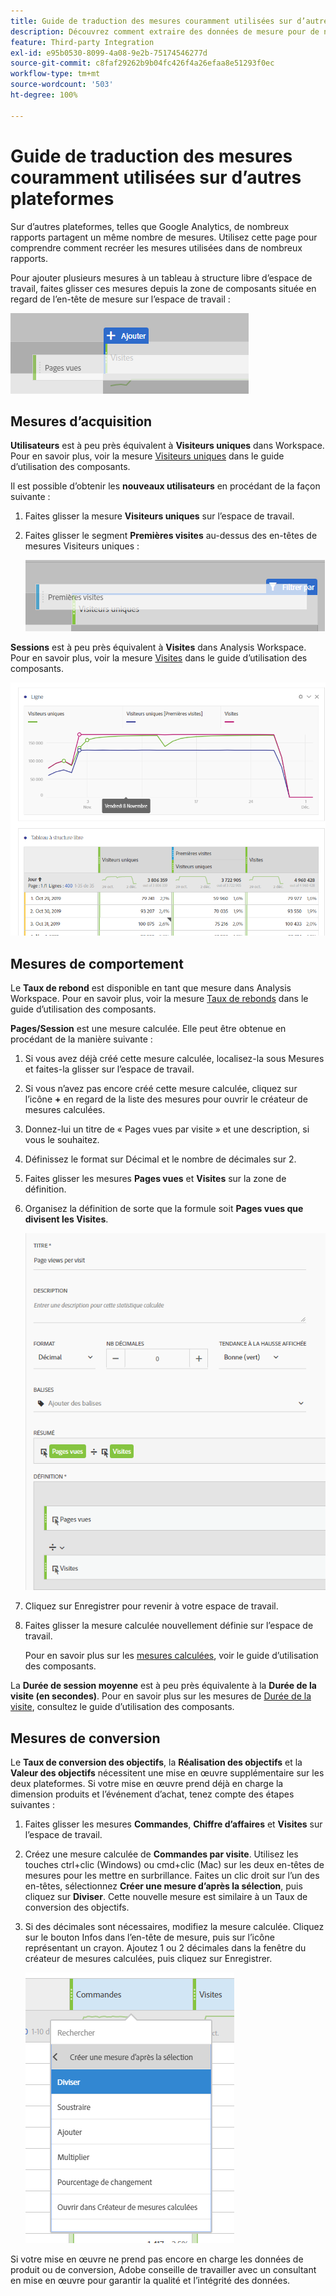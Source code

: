 ```yaml
---
title: Guide de traduction des mesures couramment utilisées sur d’autres plateformes
description: Découvrez comment extraire des données de mesure pour de nombreux rapports courants en utilisant une terminologie plus familière aux utilisateurs de Google Analytics.
feature: Third-party Integration
exl-id: e95b0530-8099-4a08-9e2b-75174546277d
source-git-commit: c8faf29262b9b04fc426f4a26efaa8e51293f0ec
workflow-type: tm+mt
source-wordcount: '503'
ht-degree: 100%

---
```


# Guide de traduction des mesures couramment utilisées sur d’autres plateformes

Sur d’autres plateformes, telles que Google Analytics, de nombreux rapports partagent un même nombre de mesures. Utilisez cette page pour comprendre comment recréer les mesures utilisées dans de nombreux rapports.

Pour ajouter plusieurs mesures à un tableau à structure libre d’espace de travail, faites glisser ces mesures depuis la zone de composants située en regard de l’en-tête de mesure sur l’espace de travail :

![Mesure supplémentaire](/help/technotes/ga-to-aa/assets/new_metric.png)

## Mesures d’acquisition

**Utilisateurs** est à peu près équivalent à **Visiteurs uniques** dans Workspace. Pour en savoir plus, voir la mesure [Visiteurs uniques](/help/components/metrics/unique-visitors.md) dans le guide d’utilisation des composants.

Il est possible d’obtenir les **nouveaux utilisateurs** en procédant de la façon suivante :

1. Faites glisser la mesure **Visiteurs uniques** sur l’espace de travail.
2. Faites glisser le segment **Premières visites** au-dessus des en-têtes de mesures Visiteurs uniques :

   ![Premières visites](../assets/first_time_visits.png)

**Sessions** est à peu près équivalent à **Visites** dans Analysis Workspace. Pour en savoir plus, voir la mesure [Visites](/help/components/metrics/visits.md) dans le guide d’utilisation des composants.

![Mesures d’acquisition](../assets/acquisition_metrics.png)

## Mesures de comportement

Le **Taux de rebond** est disponible en tant que mesure dans Analysis Workspace. Pour en savoir plus, voir la mesure [Taux de rebonds](/help/components/metrics/bounce-rate.md) dans le guide d’utilisation des composants.

**Pages/Session** est une mesure calculée. Elle peut être obtenue en procédant de la manière suivante :

1. Si vous avez déjà créé cette mesure calculée, localisez-la sous Mesures et faites-la glisser sur l’espace de travail.
2. Si vous n’avez pas encore créé cette mesure calculée, cliquez sur l’icône **+** en regard de la liste des mesures pour ouvrir le créateur de mesures calculées.
3. Donnez-lui un titre de « Pages vues par visite » et une description, si vous le souhaitez.
4. Définissez le format sur Décimal et le nombre de décimales sur 2.
5. Faites glisser les mesures **Pages vues** et **Visites** sur la zone de définition.
6. Organisez la définition de sorte que la formule soit **Pages vues que divisent les Visites**.

   ![Pages vues par visite](/help/technotes/ga-to-aa/assets/page_views_per_visit.png)

7. Cliquez sur Enregistrer pour revenir à votre espace de travail.
8. Faites glisser la mesure calculée nouvellement définie sur l’espace de travail.

   Pour en savoir plus sur les [mesures calculées](/help/components/c-calcmetrics/cm-overview.md), voir le guide d’utilisation des composants.

La **Durée de session moyenne** est à peu près équivalente à la **Durée de la visite (en secondes)**. Pour en savoir plus sur les mesures de [Durée de la visite](/help/components/metrics/time-spent-per-visit.md), consultez le guide d’utilisation des composants.

## Mesures de conversion

Le **Taux de conversion des objectifs**, la **Réalisation des objectifs** et la **Valeur des objectifs** nécessitent une mise en œuvre supplémentaire sur les deux plateformes. Si votre mise en œuvre prend déjà en charge la dimension produits et l’événement d’achat, tenez compte des étapes suivantes :

1. Faites glisser les mesures **Commandes**, **Chiffre d’affaires** et **Visites** sur l’espace de travail.
1. Créez une mesure calculée de **Commandes par visite**. Utilisez les touches ctrl+clic (Windows) ou cmd+clic (Mac) sur les deux en-têtes de mesures pour les mettre en surbrillance. Faites un clic droit sur l’un des en-têtes, sélectionnez **Créer une mesure d’après la sélection**, puis cliquez sur **Diviser**. Cette nouvelle mesure est similaire à un Taux de conversion des objectifs.
1. Si des décimales sont nécessaires, modifiez la mesure calculée. Cliquez sur le bouton Infos dans l’en-tête de mesure, puis sur l’icône représentant un crayon. Ajoutez 1 ou 2 décimales dans la fenêtre du créateur de mesures calculées, puis cliquez sur Enregistrer.

   ![Commandes par visite](/help/technotes/ga-to-aa/assets/orders_per_visit.png)

Si votre mise en œuvre ne prend pas encore en charge les données de produit ou de conversion, Adobe conseille de travailler avec un consultant en mise en œuvre pour garantir la qualité et l’intégrité des données.
